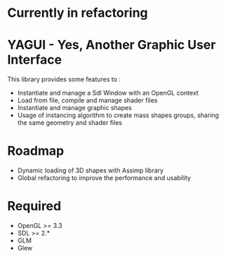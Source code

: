 # Currently in refactoring

# YAGUI - **Yes, Another Graphic User Interface**

This library provides some features to :
- Instantiate and manage a Sdl Window with an OpenGL context
- Load from file, compile and manage shader files
- Instantiate and manage graphic shapes
- Usage of instancing algorithm to create mass shapes groups, sharing the same geometry and shader files

# Roadmap
- Dynamic loading of 3D shapes with Assimp library
- Global refactoring to improve the performance and usability


# Required
- OpenGL >= 3.3
- SDL >= 2.*
- GLM
- Glew
